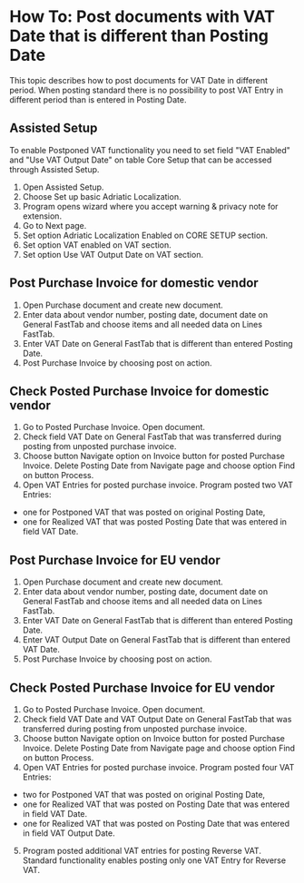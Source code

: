 # How To: Post documents with VAT Date that is different than Posting Date

This topic describes how to post documents for VAT Date in different period. When posting standard there is no possibility to post VAT Entry in different period than is entered in Posting Date.

## Assisted Setup

To enable Postponed VAT functionality you need to set field "VAT Enabled" and "Use VAT Output Date"  on table Core Setup that can be accessed through Assisted Setup.

1. Open Assisted Setup.
2. Choose Set up basic Adriatic Localization.
3. Program opens wizard where you accept warning & privacy note for extension.
4. Go to Next page.
5. Set option Adriatic Localization Enabled on CORE SETUP section.
6. Set option VAT enabled on VAT section.
6. Set option Use VAT Output Date on VAT section.

## Post Purchase Invoice for domestic vendor

1. Open Purchase document and create new document.
2. Enter data about vendor number, posting date, document date on General FastTab and choose items and all needed data on Lines FastTab. 
3. Enter VAT Date on General FastTab that is different than entered Posting Date.
4. Post Purchase Invoice by choosing post on action.

## Check Posted Purchase Invoice for domestic vendor

1. Go to Posted Purchase Invoice. Open document.
2. Check field VAT Date on General FastTab that was transferred during posting from unposted purchase invoice.
3. Choose button Navigate option on Invoice button for posted Purchase Invoice. Delete Posting Date from Navigate page and choose option Find on button Process.
4. Open VAT Entries for posted purchase invoice. Program posted two VAT Entries: 
- one for Postponed VAT that was posted on original Posting Date, 
- one for Realized VAT that was posted Posting Date  that was entered in field VAT Date.

## Post Purchase Invoice for EU vendor

1. Open Purchase document and create new document.
2. Enter data about vendor number, posting date, document date on General FastTab and choose items and all needed data on Lines FastTab. 
3. Enter VAT Date on General FastTab that is different than entered Posting Date.
4. Enter VAT Output Date on General FastTab that is different than entered VAT Date.
5. Post Purchase Invoice by choosing post on action.

## Check Posted Purchase Invoice for EU vendor

1. Go to Posted Purchase Invoice. Open document.
2. Check field VAT Date and VAT Output Date on General FastTab that was transferred during posting from unposted purchase invoice.
3. Choose button Navigate option on Invoice button for posted Purchase Invoice. Delete Posting Date from Navigate page and choose option Find on button Process.
4. Open VAT Entries for posted purchase invoice. Program posted four VAT Entries: 
- two for Postponed VAT that was posted on original Posting Date, 
- one for Realized VAT that was posted on Posting Date that was entered in field VAT Date.
- one for Realized VAT that was posted on Posting Date  that was entered in field VAT Output Date.
5. Program posted additional VAT entries for posting Reverse VAT. Standard functionality enables posting only one VAT Entry for Reverse VAT.